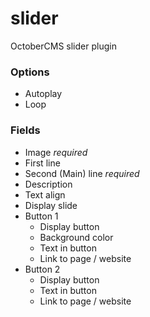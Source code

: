 # slider
OctoberCMS slider plugin

### Options

- Autoplay
- Loop

### Fields

- Image *required*
- First line
- Second (Main) line *required*
- Description
- Text align
- Display slide
- Button 1
    - Display button
    - Background color
    - Text in button
    - Link to page / website
- Button 2
    - Display button
    - Text in button
    - Link to page / website